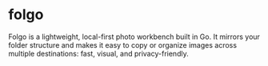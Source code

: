 # folgo
Folgo is a lightweight, local-first photo workbench built in Go. It mirrors your folder structure and makes it easy to copy or organize images across multiple destinations: fast, visual, and privacy-friendly.
